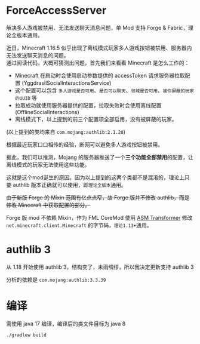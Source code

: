 # ForceAccessServer

解决多人游戏被禁用、无法发送聊天消息问题，单 Mod 支持 Forge & Fabric，理论全版本通用。

近日，Minecraft 1.16.5 似乎出现了离线模式玩家多人游戏按钮被禁用、服务器内无法发送聊天消息的问题。  
通过阅读代码，大概可猜测出问题，首先我们来看看 Minecraft 是怎么工作的：

* Minecraft 在启动时会使用启动参数提供的 accessToken 请求服务器拉取配置 (YggdrasilSocialInteractionsService)
* 这个配置可以包含 `多人游戏是否可用`、`是否可以聊天`、`领域是否可用`、`被你屏蔽的玩家的UUID` 等
* 拉取成功就使用服务器提供的配置，拉取失败时会使用离线配置 (OfflineSocialInteractions)
* 离线模式下，以上提到的前三个配置项全部启用，没有被屏蔽的玩家。

(以上提到的类均来自 `com.mojang:authlib:2.1.28`)

根据最近玩家口口相传的经验，断网可以避免多人游戏按钮被禁用。

据此，我们可以推测，Mojang 的服务器推送了一个**三个功能全部禁用**的配置，让离线模式的玩家无法使用这些功能。

这就是这个mod诞生的原因。因为以上提到的这两个类都不是混淆的，理论上只要 authlib 版本正确就可以使用，即`理论全版本`通用。

~~由于新版 Forge 的 Mixin 范围有亿点点窄，故 Forge 版并不修改 authlib，而是修改 Minecraft 中获取配置的部分。~~

Forge 版 mod 不依赖 Mixin，作为 FML CoreMod 使用 [ASM Transformer](src/main/resources/transformer.fas.js) 修改 `net.minecraft.client.Minecraft` 的字节码，`理论1.13+`通用。

# authlib 3

从 1.18 开始使用 authlib 3，结构变了，未雨绸缪，所以我决定更新支持 authlib 3

分析的依赖是 `com.mojang:authlib:3.3.39` 



# 编译

需使用 java 17 编译，编译后的类文件目标为 java 8
```shell
./gradlew build
```
